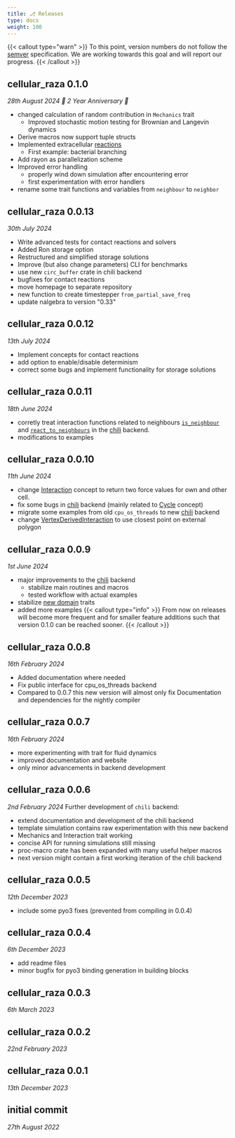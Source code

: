 ```yaml
---
title: ⎇ Releases
type: docs
weight: 100
---
```


{{< callout type="warn" >}}
To this point, version numbers do not follow the [semver](https://semver.org/) specification.
We are working towards this goal and will report our progress.
{{< /callout >}}

## cellular_raza 0.1.0
_28th August 2024 🎉 2 Year Anniversary 🎉_
- changed calculation of random contribution in `Mechanics` trait
    - Improved stochastic motion testing for Brownian and Langevin dynamics
- Derive macros now support tuple structs
- Implemented extracellular [reactions](/internals/concepts/domain/reactions)
    - First example: bacterial branching
- Add rayon as parallelization scheme
- Improved error handling
    - properly wind down simulation after encountering error
    - first experimentation with error handlers
- rename some trait functions and variables from `neighbour` to `neighbor`

## cellular_raza 0.0.13
_30th July 2024_
- Write advanced tests for contact reactions and solvers
- Added Ron storage option
- Restructured and simplified storage solutions
- Improve (but also change parameters) CLI for benchmarks
- use new `circ_buffer` crate in chili backend
- bugfixes for contact reactions
- move homepage to separate repository
- new function to create timestepper `from_partial_save_freq`
- update nalgebra to version "0.33"

## cellular_raza 0.0.12
_13th July 2024_
- Implement concepts for contact reactions
- add option to enable/disable determinism
- correct some bugs and implement functionality for storage solutions

## cellular_raza 0.0.11
_18th June 2024_
- corretly treat interaction functions related to neighbours
  [`is_neighbour`](/docs/cellular_raza_concepts/trait.Interaction.html#method.is_neighbour) and
  [`react_to_neighbours`](/docs/cellular_raza_concepts/trait.Interaction.html#method.react_to_neighbours)
  in the [chili](/internals/backends/chili) backend.
- modifications to examples

## cellular_raza 0.0.10
_11th June 2024_
- change [Interaction](/internals/concepts/cell/interaction) concept to return two force values for
  own and other cell.
- fix some bugs in [chili](/internals/backends/chili) backend (mainly related to
  [Cycle](/internals/concepts/cell/cycle) concept)
- migrate some examples from old `cpu_os_threads` to new [chili](/internals/backends/chili) backend
- change [VertexDerivedInteraction](/docs/cellular_raza_building_blocks/struct.VertexDerivedInteraction.html)
  to use closest point on external polygon

## cellular_raza 0.0.9
_1st June 2024_
- major improvements to the [chili](/internals/backends/chili) backend
    - stabilize main routines and macros
    - tested workflow with actual examples
- stabilize [new domain](/docs/cellular_raza_concepts/domain_new) traits
- added more examples
{{< callout type="info" >}}
From now on releases will become more frequent and for smaller feature additions such that version
0.1.0 can be reached sooner.
{{< /callout >}}

## cellular_raza 0.0.8
_16th February 2024_
- Added documentation where needed
- Fix public interface for cpu_os_threads backend
- Compared to 0.0.7 this new version will almost only fix Documentation and dependencies for the nightly compiler

## cellular_raza 0.0.7
_16th February 2024_
- more experimenting with trait for fluid dynamics
- improved documentation and website
- only minor advancements in backend development

## cellular_raza 0.0.6
_2nd February 2024_
Further development of `chili` backend:
- extend documentation and development of the chili backend
- template simulation contains raw experimentation with this new backend
- Mechanics and Interaction trait working
- concise API for running simulations still missing
- proc-macro crate has been expanded with many useful helper macros
- next version might contain a first working iteration of the chili backend

## cellular_raza 0.0.5
_12th December 2023_
- include some pyo3 fixes (prevented from compiling in 0.0.4)

## cellular_raza 0.0.4
_6th December 2023_
- add readme files
- minor bugfix for pyo3 binding generation in building blocks

## cellular_raza 0.0.3
_6th March 2023_

## cellular_raza 0.0.2
_22nd February 2023_

## cellular_raza 0.0.1
_13th December 2023_

## initial commit
_27th August 2022_
